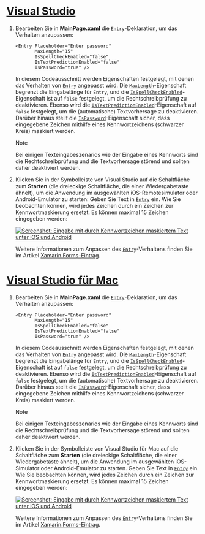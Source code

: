 # <a name="visual-studiotabvswin"></a>[Visual Studio](#tab/vswin)

1. Bearbeiten Sie in **MainPage.xaml** die [`Entry`](xref:Xamarin.Forms.Entry)-Deklaration, um das Verhalten anzupassen:

    ```xaml
    <Entry Placeholder="Enter password"
           MaxLength="15"
           IsSpellCheckEnabled="false"
           IsTextPredictionEnabled="false"
           IsPassword="true" />
    ```

    In diesem Codeausschnitt werden Eigenschaften festgelegt, mit denen das Verhalten von [`Entry`](xref:Xamarin.Forms.Entry) angepasst wird. Die [`MaxLength`](xref:Xamarin.Forms.InputView.MaxLength)-Eigenschaft begrenzt die Eingabelänge für `Entry`, und die [`IsSpellCheckEnabled`](xref:Xamarin.Forms.InputView.IsSpellCheckEnabled)-Eigenschaft ist auf `false` festgelegt, um die Rechtschreibprüfung zu deaktivieren. Ebenso wird die [`IsTextPredictionEnabled`](xref:Xamarin.Forms.Entry.IsTextPredictionEnabled)-Eigenschaft auf `false` festgelegt, um die (automatische) Textvorhersage zu deaktivieren. Darüber hinaus stellt die [`IsPassword`](xref:Xamarin.Forms.Entry.IsPassword)-Eigenschaft sicher, dass eingegebene Zeichen mithilfe eines Kennwortzeichens (schwarzer Kreis) maskiert werden.

    > [!NOTE]
    > Bei einigen Texteingabeszenarios wie der Eingabe eines Kennworts sind die Rechtschreibprüfung und die Textvorhersage störend und sollten daher deaktiviert werden.

1. Klicken Sie in der Symbolleiste von Visual Studio auf die Schaltfläche zum **Starten** (die dreieckige Schaltfläche, die einer Wiedergabetaste ähnelt), um die Anwendung im ausgewählten iOS-Remotesimulator oder Android-Emulator zu starten: Geben Sie Text in [`Entry`](xref:Xamarin.Forms.Entry) ein. Wie Sie beobachten können, wird jedes Zeichen durch ein Zeichen zur Kennwortmaskierung ersetzt. Es können maximal 15 Zeichen eingegeben werden:

    [![Screenshot: Eingabe mit durch Kennwortzeichen maskiertem Text unter iOS und Android](../images/customize-behavior.png "Eingabe mit maskierten Kennwortzeichen")](../images/customize-behavior-large.png#lightbox "Eingabe mit maskierten Kennwortzeichen")

    Weitere Informationen zum Anpassen des [`Entry`](xref:Xamarin.Forms.Entry)-Verhaltens finden Sie im Artikel [Xamarin.Forms-Eintrag](~/xamarin-forms/user-interface/text/entry.md).

# <a name="visual-studio-for-mactabvsmac"></a>[Visual Studio für Mac](#tab/vsmac)

1. Bearbeiten Sie in **MainPage.xaml** die [`Entry`](xref:Xamarin.Forms.Entry)-Deklaration, um das Verhalten anzupassen:

    ```xaml
    <Entry Placeholder="Enter password"
           MaxLength="15"
           IsSpellCheckEnabled="false"
           IsTextPredictionEnabled="false"
           IsPassword="true" />
    ```

    In diesem Codeausschnitt werden Eigenschaften festgelegt, mit denen das Verhalten von [`Entry`](xref:Xamarin.Forms.Entry) angepasst wird. Die [`MaxLength`](xref:Xamarin.Forms.InputView.MaxLength)-Eigenschaft begrenzt die Eingabelänge für `Entry`, und die [`IsSpellCheckEnabled`](xref:Xamarin.Forms.InputView.IsSpellCheckEnabled)-Eigenschaft ist auf `false` festgelegt, um die Rechtschreibprüfung zu deaktivieren. Ebenso wird die [`IsTextPredictionEnabled`](xref:Xamarin.Forms.Entry.IsTextPredictionEnabled)-Eigenschaft auf `false` festgelegt, um die (automatische) Textvorhersage zu deaktivieren. Darüber hinaus stellt die [`IsPassword`](xref:Xamarin.Forms.Entry.IsPassword)-Eigenschaft sicher, dass eingegebene Zeichen mithilfe eines Kennwortzeichens (schwarzer Kreis) maskiert werden.

    > [!NOTE]
    > Bei einigen Texteingabeszenarios wie der Eingabe eines Kennworts sind die Rechtschreibprüfung und die Textvorhersage störend und sollten daher deaktiviert werden.

1. Klicken Sie in der Symbolleiste von Visual Studio für Mac auf die Schaltfläche zum **Starten** (die dreieckige Schaltfläche, die einer Wiedergabetaste ähnelt), um die Anwendung im ausgewählten iOS-Simulator oder Android-Emulator zu starten. Geben Sie Text in [`Entry`](xref:Xamarin.Forms.Entry) ein. Wie Sie beobachten können, wird jedes Zeichen durch ein Zeichen zur Kennwortmaskierung ersetzt. Es können maximal 15 Zeichen eingegeben werden:

    [![Screenshot: Eingabe mit durch Kennwortzeichen maskiertem Text unter iOS und Android](../images/customize-behavior.png "Eingabe mit maskierten Kennwortzeichen")](../images/customize-behavior-large.png#lightbox "Eingabe mit maskierten Kennwortzeichen")

    Weitere Informationen zum Anpassen des [`Entry`](xref:Xamarin.Forms.Entry)-Verhaltens finden Sie im Artikel [Xamarin.Forms-Eintrag](~/xamarin-forms/user-interface/text/entry.md).
